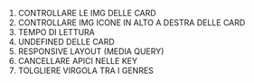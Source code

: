 
1. CONTROLLARE LE IMG DELLE CARD
2. CONTROLLARE IMG ICONE IN ALTO A DESTRA DELLE CARD
3. TEMPO DI LETTURA
4. UNDEFINED DELLE CARD
5. RESPONSIVE LAYOUT (MEDIA QUERY)
6. CANCELLARE APICI NELLE KEY
7. TOLGLIERE VIRGOLA TRA I GENRES
